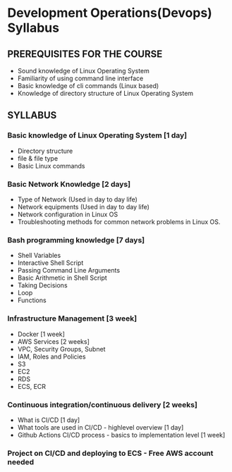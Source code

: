# Development Operations(Devops) Syllabus

## PREREQUISITES FOR THE COURSE
- Sound knowledge of Linux Operating System
- Familiarity of using command line interface
- Basic knowledge of cli commands (Linux based)
- Knowledge of directory structure of Linux Operating System

## SYLLABUS
### Basic knowledge of Linux Operating System          [1 day]
- Directory structure
- file & file type
- Basic Linux commands

### Basic Network Knowledge                                        [2 days]
- Type of Network (Used in day to day life)
- Network equipments (Used in day to day life)
- Network configuration in Linux OS
- Troubleshooting methods for common network problems in Linux OS.

### Bash programming knowledge                                [7 days]
- Shell Variables
- Interactive Shell Script
- Passing Command Line Arguments
- Basic Arithmetic in Shell Script
- Taking Decisions
- Loop
- Functions

### Infrastructure Management          [3 week]
- Docker    [1 week]
- AWS Services  [2 weeks]
 - VPC, Security Groups, Subnet
 - IAM, Roles and Policies
 - S3
 - EC2
 - RDS
 - ECS, ECR

### Continuous integration/continuous delivery [2 weeks]
- What is CI/CD   [1 day]
- What tools are used in CI/CD - highlevel overview [1 day]
- Github Actions CI/CD process - basics to implementation level [1 week]

### Project on CI/CD and deploying to ECS - Free AWS account needed

